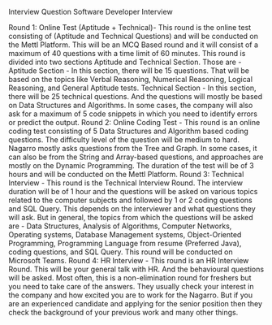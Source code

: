 Interview Question
Software Developer Interview

Round 1: Online Test (Aptitude + Technical)- This round is the online test consisting of (Aptitude and Technical Questions) and will be conducted on the Mettl Platform. This will be an MCQ Based round and it will consist of a maximum of 40 questions with a time limit of 60 minutes. This round is divided into two sections Aptitude and Technical Section. Those are -
Aptitude Section - In this section, there will be 15 questions. That will be based on the topics like Verbal Reasoning, Numerical Reasoning, Logical Reasoning, and General Aptitude tests.
Technical Section - In this section, there will be 25 technical questions. And the questions will mostly be based on Data Structures and Algorithms. In some cases, the company will also ask for a maximum of 5 code snippets in which you need to identify errors or predict the output.
Round 2: Online Coding Test - This round is an online coding test consisting of 5 Data Structures and Algorithm based coding questions. The difficulty level of the question will be medium to hard. Nagarro mostly asks questions from the Tree and Graph. In some cases, it can also be from the String and Array-based questions, and approaches are mostly on the Dynamic Programming. The duration of the test will be of 3 hours and will be conducted on the Mettl Platform.
Round 3: Technical Interview - This round is the Technical Interview Round. The interview duration will be of 1 hour and the questions will be asked on various topics related to the computer subjects and followed by 1 or 2 coding questions and SQL Query. This depends on the interviewer and what questions they will ask. But in general, the topics from which the questions will be asked are - Data Structures, Analysis of Algorithms, Computer Networks, Operating systems, Database Management systems, Object-Oriented Programming, Programming Language from resume (Preferred Java), coding questions, and SQL Query. This round will be conducted on Microsoft Teams.
Round 4: HR Interview - This round is an HR Interview Round. This will be your general talk with HR. And the behavioural questions will be asked. Most often, this is a non-elimination round for freshers but you need to take care of the answers. They usually check your interest in the company and how excited you are to work for the Nagarro. But if you are an experienced candidate and applying for the senior position then they check the background of your previous work and many other things.
